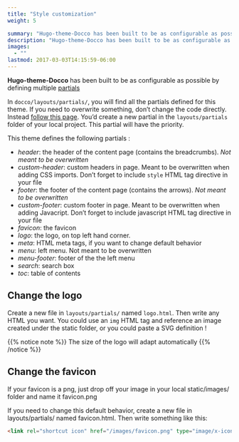 ```yaml
---
title: "Style customization"
weight: 5

summary: "Hugo-theme-Docco has been built to be as configurable as possible by defining multiple partials"
description: "Hugo-theme-Docco has been built to be as configurable as possible by defining multiple partials"
images: 
  - ""
lastmod: 2017-03-03T14:15:59-06:00
---
```


**Hugo-theme-Docco** has been built to be as configurable as possible by defining multiple [partials](https://gohugo.io/templates/partials/)

In `docco/layouts/partials/`, you will find all the partials defined for this theme. If you need to overwrite something, don’t change the code directly. Instead [follow this page](https://gohugo.io/themes/customizing/). You’d create a new partial in the `layouts/partials` folder of your local project. This partial will have the priority.

This theme defines the following partials :

+ *header*: the header of the content page (contains the breadcrumbs). *Not meant to be overwritten*
+ *custom-header*: custom headers in page. Meant to be overwritten when adding CSS imports. Don’t forget to include `style` HTML tag directive in your file
+ *footer*: the footer of the content page (contains the arrows). *Not meant to be overwritten*
+ *custom-footer*: custom footer in page. Meant to be overwritten when adding Javacript. Don’t forget to include javascript HTML tag directive in your file
+ *favicon*: the favicon
+ *logo*: the logo, on top left hand corner.
+ *meta*: HTML meta tags, if you want to change default behavior
+ *menu*: left menu. Not meant to be overwritten
+ *menu-footer*: footer of the the left menu
+ *search*: search box
+ *toc*: table of contents

## Change the logo

Create a new file in `layouts/partials/` named `logo.html`. Then write any HTML you want. You could use an `img` HTML tag and reference an image created under the static folder, or you could paste a SVG definition !

{{% notice note %}}
The size of the logo will adapt automatically
{{% /notice %}}

## Change the favicon

If your favicon is a png, just drop off your image in your local static/images/ folder and name it favicon.png

If you need to change this default behavior, create a new file in layouts/partials/ named favicon.html. Then write something like this:

```html
<link rel="shortcut icon" href="/images/favicon.png" type="image/x-icon" />
```
